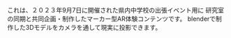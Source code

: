 これは、２０２３年9月7日に開催された県内中学校の出張イベント用に
研究室の同期と共同企画・制作したマーカー型AR体験コンテンツです。
blenderで制作した3Dモデルをカメラを通して現実に投影できます。
